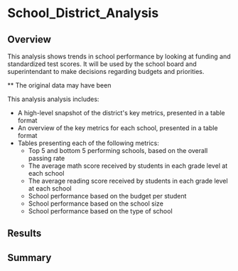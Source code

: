 # School_District_Analysis

## Overview
This analysis shows trends in school performance by looking at funding and standardized test scores. It will be used by the school board and superintendant to make decisions regarding budgets and priorities.

** The original data may have been 


This analysis analysis includes: 

- A high-level snapshot of the district's key metrics, presented in a table format
- An overview of the key metrics for each school, presented in a table format
- Tables presenting each of the following metrics:
  - Top 5 and bottom 5 performing schools, based on the overall passing rate
  - The average math score received by students in each grade level at each school
  - The average reading score received by students in each grade level at each school
  - School performance based on the budget per student
  - School performance based on the school size 
  - School performance based on the type of school

## Results



## Summary
